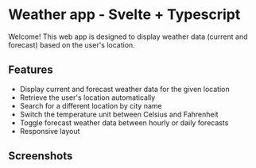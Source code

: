 # Weather app - Svelte + Typescript

Welcome! This web app is designed to display weather data (current and forecast) based on the user's location.

## Features

- Display current and forecast weather data for the given location
- Retrieve the user's location automatically
- Search for a different location by city name
- Switch the temperature unit between Celsius and Fahrenheit
- Toggle forecast weather data between hourly or daily forecasts
- Responsive layout

## Screenshots

